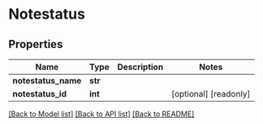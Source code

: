 # Notestatus

## Properties
Name | Type | Description | Notes
------------ | ------------- | ------------- | -------------
**notestatus_name** | **str** |  | 
**notestatus_id** | **int** |  | [optional] [readonly] 

[[Back to Model list]](../README.md#documentation-for-models) [[Back to API list]](../README.md#documentation-for-api-endpoints) [[Back to README]](../README.md)


